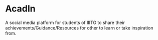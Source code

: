 # AcadIn
A social media platform for students of IIITG to share their achievements/Guidance/Resources for other to learn or take inspiration from.
